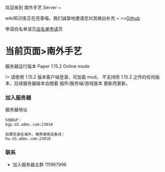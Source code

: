 欢迎来到 南外手艺 Server ~

wiki知识库正在完善喵，我们诚挚地邀请您对其做出补充 ~ >>[Github](https://github.com/Kyomotoi/SpiritWiki.github.io)

申请白名单请见[白名单申请](wiki/whitelist-add.md)页

# 当前页面>南外手艺 

服务器运行版本 Paper 1.15.2 Online mode

!> 请使用 1.15.2 版本客户端登录，可加载 mod。
不支持除 1.15.2 之外的任何版本，后续服务器版本会随着 插件/服务端/游戏版本 更新而更新。

### 加入服务器

服务器地址

```
5线BGP：
bgp.d3.a0mc.com:23010

如果您身在海外，推荐使用这条线：
hw.d3.a0mc.com:23010
```

### 联系

 - 加入服务器主群 111967996

